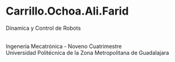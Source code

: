 # Carrillo.Ochoa.Ali.Farid

Dinamica y Control de Robots

<br>Ingenería Mecatrónica - Noveno Cuatrimestre
<br>Universidad Politécnica de la Zona Metropolitana de Guadalajara

